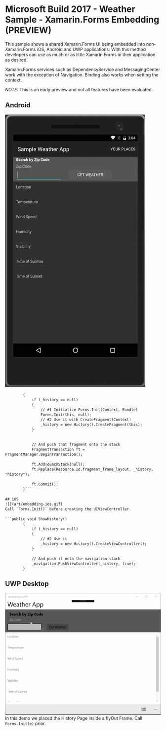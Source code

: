 # Microsoft Build 2017 - Weather Sample - Xamarin.Forms Embedding (PREVIEW)
This sample shows a shared Xamarin.Forms UI being embedded into non-Xamarin.Forms iOS, Android and UWP applications. With this method developers can use as much or as little Xamarin.Forms in their application as desired.

Xamarin.Forms services such as DependencyService and MessagingCenter work with the exception of Navigation. Binding also works when setting the context. 

*NOTE:* This is an early preview and not all features have been evaluated.

## Android
![](art/embedding-android.gif)

```public void ShowHistory()
		{
			if (_history == null)
			{
                // #1 Initialize Forms.Init(Context, Bundle)
				Forms.Init(this, null); 
                // #2 Use it with CreateFragment(Context)
                _history = new History().CreateFragment(this);
			}


			// And push that fragment onto the stack
			FragmentTransaction ft = FragmentManager.BeginTransaction();

			ft.AddToBackStack(null);
			ft.Replace(Resource.Id.fragment_frame_layout, _history, "history");
			
			ft.Commit();
		}```

## iOS
![](art/embedding-ios.gif)
Call `Forms.Init()` before creating the UIViewController.

```public void ShowHistory()
		{
			if (_history == null)
			{
                // #2 Use it
				_history = new History().CreateViewController();
			}

			// And push it onto the navigation stack
			_navigation.PushViewController(_history, true);
		}
```

## UWP Desktop
![](art/embedding-uwp-desktop.gif)
In this demo we placed the History Page inside a flyOut Frame. Call `Forms.Init(e)` prior.
```var x = new History().CreateFrameworkElement();
```